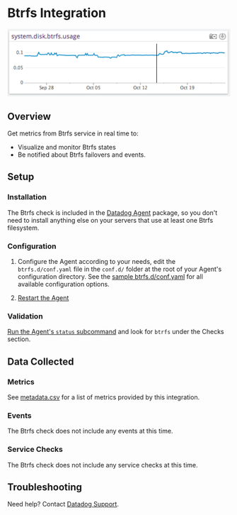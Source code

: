 # Btrfs Integration

![BTRFS metric][8]

## Overview

Get metrics from Btrfs service in real time to:

* Visualize and monitor Btrfs states
* Be notified about Btrfs failovers and events.

## Setup
### Installation

The Btrfs check is included in the [Datadog Agent][4] package, so you don't need to install anything else on your servers that use at least one Btrfs filesystem.

### Configuration

1. Configure the Agent according to your needs, edit the `btrfs.d/conf.yaml` file in the `conf.d/` folder at the root of your Agent's configuration directory.
    See the [sample btrfs.d/conf.yaml][2] for all available configuration options.

2. [Restart the Agent][3]

### Validation

[Run the Agent's `status` subcommand][4] and look for `btrfs` under the Checks section.

## Data Collected
### Metrics
See [metadata.csv][5] for a list of metrics provided by this integration.

### Events
The Btrfs check does not include any events at this time.

### Service Checks
The Btrfs check does not include any service checks at this time.

## Troubleshooting
Need help? Contact [Datadog Support][6].

[1]: https://app.datadoghq.com/account/settings#agent
[2]: https://github.com/DataDog/integrations-core/blob/master/btrfs/datadog_checks/btrfs/data/conf.yaml.example
[3]: https://docs.datadoghq.com/agent/faq/agent-commands/#start-stop-restart-the-agent
[4]: https://docs.datadoghq.com/agent/faq/agent-commands/#agent-status-and-information
[5]: https://github.com/DataDog/integrations-core/blob/master/btrfs/metadata.csv
[6]: https://docs.datadoghq.com/help/
[8]: https://raw.githubusercontent.com/DataDog/integrations-core/master/btrfs/images/btrfs_metric.png
